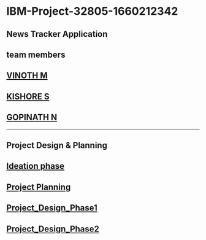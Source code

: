 # IBM-Project-32805-1660212342
News Tracker Application
---
## team members
## [VINOTH M](https://github.com/IBM-EPBL/IBM-Project-32805-1660212342/tree/main/Assignments/Team%20Member%20-%20Vinoth%20M)
## [KISHORE S](https://github.com/IBM-EPBL/IBM-Project-32805-1660212342/tree/main/Assignments/Team%20Member%20-%20Kishore%20S)
## [GOPINATH N](https://github.com/IBM-EPBL/IBM-Project-32805-1660212342/tree/main/Assignments/Team%20Member%20-%20Gopinath%20N)
 
 ---
## Project Design & Planning

## [Ideation phase](https://github.com/IBM-EPBL/IBM-Project-32805-1660212342/tree/main/Project_Design_%26_Planning/Ideation_Phase)
## [Project Planning](https://github.com/IBM-EPBL/IBM-Project-32805-1660212342/tree/main/Project_Design_%26_Planning/Project%20Planning)
## [Project_Design_Phase1](https://github.com/IBM-EPBL/IBM-Project-32805-1660212342/tree/main/Project_Design_%26_Planning/Project_Design_Phase%201)
## [Project_Design_Phase2](https://github.com/IBM-EPBL/IBM-Project-32805-1660212342/tree/main/Project_Design_%26_Planning/Project_Design_Phase%202)
